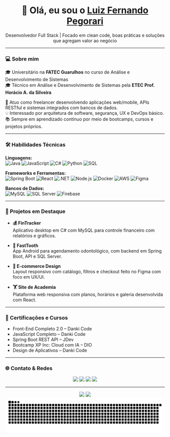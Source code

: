 <div align="center">
  <h1>
    👋 Olá, eu sou o <a href="https://github.com/luizfernandope">Luiz Fernando Pegorari</a>
  </h1>
  <p>Desenvolvedor Full Stack | Focado em clean code, boas práticas e soluções que agregam valor ao negócio</p>
</div>

---

### 💻 Sobre mim

🎓 Universitário na **FATEC Guarulhos** no curso de Análise e Desenvolvimento de Sistemas  
🎓 Técnico em Análise e Desenvolvimento de Sistemas pela **ETEC Prof. Horácio A. da Silveira**

🚀 Atuo como freelancer desenvolvendo aplicações web/mobile, APIs RESTful e sistemas integrados com bancos de dados.  
💡 Interessado por arquitetura de software, segurança, UX e DevOps básico.  
📚 Sempre em aprendizado contínuo por meio de bootcamps, cursos e projetos próprios.  

---

### 🛠️ Habilidades Técnicas

**Linguagens:**  
![Java](https://img.shields.io/badge/-Java-007396?style=flat&logo=java&logoColor=white)
![JavaScript](https://img.shields.io/badge/-JavaScript-F7DF1E?style=flat&logo=javascript&logoColor=black)
![C#](https://img.shields.io/badge/-C%23-239120?style=flat&logo=c-sharp&logoColor=white)
![Python](https://img.shields.io/badge/-Python-3776AB?style=flat&logo=python&logoColor=white)
![SQL](https://img.shields.io/badge/-SQL-4479A1?style=flat&logo=mysql&logoColor=white)

**Frameworks e Ferramentas:**  
![Spring Boot](https://img.shields.io/badge/-Spring%20Boot-6DB33F?style=flat&logo=springboot&logoColor=white)
![React](https://img.shields.io/badge/-React-61DAFB?style=flat&logo=react&logoColor=black)
![.NET](https://img.shields.io/badge/-.NET-512BD4?style=flat&logo=dotnet&logoColor=white)
![Node.js](https://img.shields.io/badge/-Node.js-339933?style=flat&logo=nodedotjs&logoColor=white)
![Docker](https://img.shields.io/badge/-Docker-2496ED?style=flat&logo=docker&logoColor=white)
![AWS](https://img.shields.io/badge/-AWS-232F3E?style=flat&logo=amazonaws&logoColor=white)
![Figma](https://img.shields.io/badge/-Figma-F24E1E?style=flat&logo=figma&logoColor=white)

**Bancos de Dados:**  
![MySQL](https://img.shields.io/badge/-MySQL-005C84?style=flat&logo=mysql&logoColor=white)
![SQL Server](https://img.shields.io/badge/-SQL%20Server-CC2927?style=flat&logo=microsoftsqlserver&logoColor=white)
![Firebase](https://img.shields.io/badge/-Firebase-FFCA28?style=flat&logo=firebase&logoColor=black)

---

### 📂 Projetos em Destaque

- **💰 FinTracker**  
  Aplicativo desktop em C# com MySQL para controle financeiro com relatórios e gráficos.

- **🦷 FastTooth**  
  App Android para agendamento odontológico, com backend em Spring Boot, API e SQL Server.

- **🛒 E-commerce Design**  
  Layout responsivo com catálogo, filtros e checkout feito no Figma com foco em UX/UI.

- **🏋️ Site de Academia**  
  Plataforma web responsiva com planos, horários e galeria desenvolvida com React.

---

### 🧠 Certificações e Cursos

- Front-End Completo 2.0 – Danki Code  
- JavaScript Completo – Danki Code  
- Spring Boot REST API – JDev  
- Bootcamp XP Inc: Cloud com IA – DIO  
- Design de Aplicativos – Danki Code  

---

### 🌐 Contato & Redes

<div align="center">
  <a href="mailto:luizpegorari@protonmail.com"><img src="https://img.shields.io/badge/Gmail-D14836?style=for-the-badge&logo=gmail&logoColor=white"/></a>
  <a href="https://www.linkedin.com/in/luiz-fernando-pegorari/"><img src="https://img.shields.io/badge/LinkedIn-0077B5?style=for-the-badge&logo=linkedin&logoColor=white"/></a>
  <a href="https://www.instagram.com/luizlf.jpg/"><img src="https://img.shields.io/badge/Instagram-E4405F?style=for-the-badge&logo=instagram&logoColor=white"/></a>
  <a href="https://luizfernandopegorari.onrender.com/"><img src="https://img.shields.io/badge/Portfólio-000000?style=for-the-badge&logo=About.me&logoColor=white"/></a>
</div>

---

<div align="center">
  <img height="180em" src="https://github-readme-stats.vercel.app/api?username=luizfernandope&show_icons=true&theme=dark&include_all_commits=true&count_private=true"/>
  <img height="180em" src="https://github-readme-stats.vercel.app/api/top-langs/?username=luizfernandope&layout=compact&langs_count=7&theme=dark"/>
</div>

<div align="center">
  <img src="https://github.com/luizfernandope/luizfernandope/blob/output/github-contribution-grid-snake.svg" />
</div>
